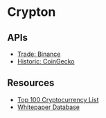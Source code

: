 # Crypton

## APIs

- [Trade: Binance](https://www.binance.com/en/support/faq/c-6)
- [Historic: CoinGecko](https://www.coingecko.com/api/documentations/v3#/)


## Resources

- [Top 100 Cryptocurrency List](https://coinnws.com/cryptocurrency-list/)
- [Whitepaper Database](https://coinnws.com/whitepaper-database/)
